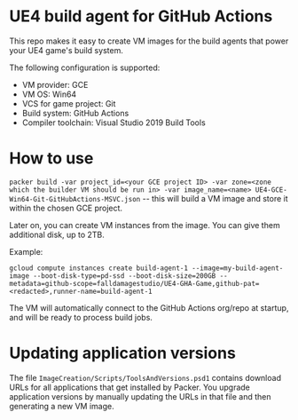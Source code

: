 # UE4 build agent for GitHub Actions

This repo makes it easy to create VM images for the build agents that power your UE4 game's build system.

The following configuration is supported:

- VM provider: GCE
- VM OS: Win64
- VCS for game project: Git
- Build system: GitHub Actions
- Compiler toolchain: Visual Studio 2019 Build Tools

# How to use

`packer build -var project_id=<your GCE project ID> -var zone=<zone which the builder VM should be run in> -var image_name=<name> UE4-GCE-Win64-Git-GitHubActions-MSVC.json` -- this will build a VM image and store it within the chosen GCE project.

Later on, you can create VM instances from the image. You can give them additional disk, up to 2TB.

Example:
```
gcloud compute instances create build-agent-1 --image=my-build-agent-image --boot-disk-type=pd-ssd --boot-disk-size=200GB --metadata=github-scope=falldamagestudio/UE4-GHA-Game,github-pat=<redacted>,runner-name=build-agent-1
```

The VM will automatically connect to the GitHub Actions org/repo at startup, and will be ready to process build jobs.

# Updating application versions

The file `ImageCreation/Scripts/ToolsAndVersions.psd1` contains download URLs for all applications that get installed by Packer.
You upgrade application versions by manually updating the URLs in that file and then generating a new VM image.
